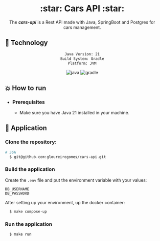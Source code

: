 <div align="center">
    <h1>:star: Cars API :star:</h1>
</div>

<div align="center">

The ***cars-api*** is a Rest API made with Java, SpringBoot and Postgres for cars management.
</div>

## :rocket: Technology

<div align="center">

```sh
Java Version: 21
Build System: Gradle
Platform: JVM
```

![java](https://img.shields.io/badge/java-ba0c0c?&logoColor=fff&style=for-the-badge&logo=java)
![gradle](https://img.shields.io/badge/gradle-157a13?&logoColor=fff&style=for-the-badge&logo=gradle)

</div>

## :boom: How to run

- ### **Prerequisites**

    - Make sure you have Java 21 installed in your machine.

## :hammer: Application

### Clone the repository:

```sh
# SSH
  $ git@github.com:gloureirogomes/cars-api.git
```

### Build the application

Create the `.env` file and put the environment variable with your values:

```
DB_USERNAME
DB_PASSWORD
```

After setting up your environment, up the docker container:

```sh
  $ make compose-up
```

### Run the application

```sh
  $ make run
```